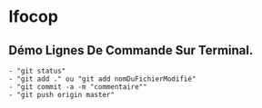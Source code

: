 # Ifocop

## Démo Lignes De Commande Sur Terminal.
	- "git status"
	- "git add ." ou "git add nomDuFichierModifié"
	- "git commit -a -m "commentaire""
	- "git push origin master"
